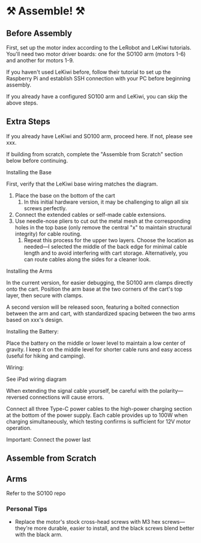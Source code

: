 #  ⚒️ Assemble! ⚒️

## Before Assembly

First, set up the motor index according to the LeRobot and LeKiwi tutorials. You'll need two motor driver boards: one for the SO100 arm (motors 1-6) and another for motors 1-9.

If you haven't used LeKiwi before, follow their tutorial to set up the Raspberry Pi and establish SSH connection with your PC before beginning assembly.

If you already have a configured SO100 arm and LeKiwi, you can skip the above steps.

## Extra Steps

If you already have LeKiwi and SO100 arm, proceed here. If not, please see xxx.

If building from scratch, complete the "Assemble from Scratch" section below before continuing.

Installing the Base

First, verify that the LeKiwi base wiring matches the diagram.

1. Place the base on the bottom of the cart
    1. In this initial hardware version, it may be challenging to align all six screws perfectly.
2. Connect the extended cables or self-made cable extensions.
3. Use needle-nose pliers to cut out the metal mesh at the corresponding holes in the top base (only remove the central "x" to maintain structural integrity) for cable routing.
    1. Repeat this process for the upper two layers. Choose the location as needed—I selected the middle of the back edge for minimal cable length and to avoid interfering with cart storage. Alternatively, you can route cables along the sides for a cleaner look.

Installing the Arms

In the current version, for easier debugging, the SO100 arm clamps directly onto the cart. Position the arm base at the two corners of the cart's top layer, then secure with clamps.

A second version will be released soon, featuring a bolted connection between the arm and cart, with standardized spacing between the two arms based on xxx's design.

Installing the Battery:

Place the battery on the middle or lower level to maintain a low center of gravity. I keep it on the middle level for shorter cable runs and easy access (useful for hiking and camping).

Wiring:

See iPad wiring diagram

When extending the signal cable yourself, be careful with the polarity—reversed connections will cause errors.

Connect all three Type-C power cables to the high-power charging section at the bottom of the power supply. Each cable provides up to 100W when charging simultaneously, which testing confirms is sufficient for 12V motor operation.

Important: Connect the power last

## Assemble from Scratch

## Arms

Refer to the SO100 repo

### Personal Tips

- Replace the motor's stock cross-head screws with M3 hex screws—they're more durable, easier to install, and the black screws blend better with the black arm.
